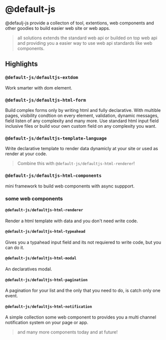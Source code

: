 # @default-js

@defaulj-js provide a collecton of tool, extentions, web components and other goodies to build easier web site or web apps.

> all solutions extends the standard web api or builded on top web api and providing you a easier way to use web api standards like web components.


## Highlights

### `@default-js/defaultjs-extdom`

Work smarter with dom element. 

### `@default-js/defaultjs-html-form`

Build complex forms only by writing html and fully declarative. With multible pages, visibility condtion on every element, validation, dynamic messages, field listen of any complexity and many more. Use standard html input field inclusive files or build vour own custom field on any complexity you want.

### `@default-js/defaultjs-template-language`

Write declarative template to render data dynamicly at your site or used as render at your code. 

> Combine this with `@default-js/defaultjs-html-renderer`!

### `@default-js/defaultjs-html-components`

mini framework to build web components with async suppport.

### some web components

#### `@default-js/defaultjs-html-renderer`
Render a html template with data and you don't need write code.

#### `@default-js/defaultjs-html-typeahead`
Gives you a typahead input field and its not requiered to write code, but you can do it.

#### `@default-js/defaultjs-html-modal`
An declaratives modal.

#### `@default-js/defaultjs-html-pagination`
A pagination for your list and the only that you need to do, is catch only one event.

#### `@default-js/defaultjs-html-notification`
A simple collection some web component to provides you a multi channel notification system on your page or app.

>  and many more components today and at future!



<!--

**Here are some ideas to get you started:**

🙋‍♀️ A short introduction - what is your organization all about?
🌈 Contribution guidelines - how can the community get involved?
👩‍💻 Useful resources - where can the community find your docs? Is there anything else the community should know?
🍿 Fun facts - what does your team eat for breakfast?
🧙 Remember, you can do mighty things with the power of [Markdown](https://docs.github.com/github/writing-on-github/getting-started-with-writing-and-formatting-on-github/basic-writing-and-formatting-syntax)
-->
